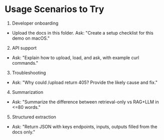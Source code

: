 # Usage Scenarios to Try

1) Developer onboarding
- Upload the docs in this folder. Ask: "Create a setup checklist for this demo on macOS." 

2) API support
- Ask: "Explain how to upload, load, and ask, with example curl commands." 

3) Troubleshooting
- Ask: "Why could /upload return 405? Provide the likely cause and fix." 

4) Summarization
- Ask: "Summarize the difference between retrieval-only vs RAG+LLM in <=80 words." 

5) Structured extraction
- Ask: "Return JSON with keys endpoints, inputs, outputs filled from the docs only." 
